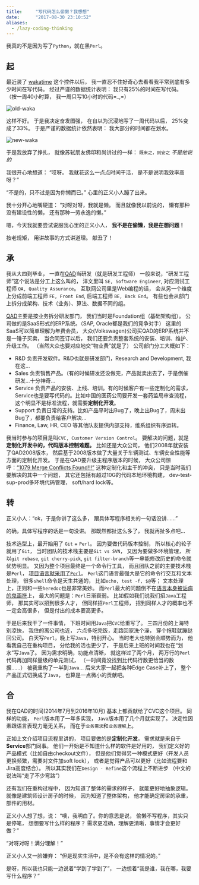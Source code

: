 ```yaml
---
title:     "写代码怎么偷懒？我想想"
date:      "2017-08-30 23:10:52"
aliases:
  - /lazy-coding-thinking
---
```


我真的不是因为写了`Python`，就在黑`Perl`。

<!--more-->

## 起

最近装了 [wakatime][wakatime] 这个控件以后，
我一直忍不住好奇心去看看我平常到底有多少时间在写代码。
经过严谨的数据统计表明：
我只有25%的时间在写代码。
（按一周40小时算，
我一周只写10小时的代码=\_,=）

![old-waka][old-waka]

这样不好。
于是我决定奋发图强，
在自以为沉浸地写了一周代码以后，
25%变成了33%。
于是严谨的数据统计依然表明：
我大部分的时间都在划水。

![new-waka][new-waka]

于是我放弃了挣扎，
就像苏轼朋友佛印和尚讲过的一样：
`既来之，则安之` _不是他说的_

我很开心地想道：
“哎呀。
我就花这么一点点时间干活，
是不是说明我效率高呀？”

“不是的，只不过是因为你懒而已。”
心里的正义小人蹦了出来。

我十分开心地嘴硬道：
“对呀对呀，我就是懒。
而且就像我以前说的，
懒有那种没有建设性的懒，
还有那种一劳永逸的懒。”

嗯，今天我就要尝试说服我心里的正义小人，
**我不是在偷懒，我是在想问题！**

按老规矩，
用讲故事的方式讲道理。
献丑了！


## 承

我从大四到毕业，
一直在[QAD][QAD]当研发（就是研发工程师）
一般来说，“研发工程师”这个说法是分工上这么叫的，
洋文里叫 `SE, Software Engineer`,
对应测试工程师 `QA, Quality Assurance`。
互联网公司里是Web编程的话，
会从另一个维度上分成前端工程师 `FE, Front End`,
后端工程师 `BE, Back End`。
有些也会从部门上拆分成架构、技术（业务）、算法、数据不同的组。

[QAD][QAD]主要是按业务拆分研发部门，
我们当时是Foundation组（基础架构组）。
公司做的是SaaS形式的ERP系统。（SAP, Oracle都是我们的竞争对手）
这里的SaaS可以简单理解为年费会员，
大众(Volkswagen)公司买QAD的ERP系统并不是一锤子买卖，
当合同签订以后，
我们还要负责整套系统的安装、培训、维护、升级工作。
（当然大众也要对应地交“物业费”就是了）
公司部门分工大概如下：

* R&D 负责开发软件。R&D也就是研发部门，Research and Development, 我在这…
* Sales 负责销售产品。（有的时候研发还没做完，产品就卖出去了，于是倒催研发…十分神奇…
* Service 负责产品的安装、上线、培训。有的时候客户有一些定制化的需求，Service也是要写代码的。比如中国的医药公司要开发一套药监局审查流程，这个明显不是标准流程，就需要**定制化开发**。
* Support 负责日常的支持。比如产品平时出Bug了，晚上出Bug了，周末出Bug了，都要负责给客户解决…
* Finance, Law, HR, CEO 等其他队友提供内部支持，维系组织有序运转。

我当时参与的项目是叫`CVC, Customer Version Control`。
要解决的问题，就是**定制化开发中的，代码版本控制难题。**
比如还是大众公司，
他们2008年就安装了QAD2008版本，
然后基于2008版本做了大量关于车辆测试、车辆安全性能等方面的定制化开发。
于是在QAD要升级主程序版本的时候，
大众公司惊呼：[“1079 Merge Conflicts Found!!!”][xkcd-git]
这种定制化和主干的冲突，
只是当时我们要解决的其中一个问题，
其它还包括有超过10G的代码本地环境构建，
dev-test-sup-prod多环境代码管理，
soft/hard lock等。


## 转

正义小人：“ok，于是你讲了这么多，
跟具体写程序相关的一句话没讲……”

的确，具体写程序的话是一句没讲。
那既然都扯这么多了，
我就再扯多点吧…

技术选型上，最开始用了 `Git` + `Perl`。
因为要做代码版本控制，
所以核心的轮子就用了`Git`，
当时团队的技术栈主要是`Git vs SVN`，
又因为要做多环境管理，
所以`git rebase`, `git cherry-pick`, `git filter-branch`等一串能修改历史的命令就优势明显。
又因为整个项目最终是一个命令行工具，
而且团队之前的主要技术栈是`Perl`，
[项目语言就采用了`Perl`][pl]。
`Perl`这门语言最强大是它的命令行交互和文本处理，
很多`shell`命令是天生共通的，
比如`echo, test -f, $@`等；
文本处理上，正则和一些`heredoc`也是非常美妙。
而`Perl`最大的问题倒不在[语言本身被诟病的鬼画符][jokes]上，
最大的问题是：`Perl`日渐衰弱。
比如假如我们说我们招`Java`工程师，
那其实可以招到很多人才，
但同样招`Perl`工程师，
招到同样人才的概率也不一定会高很多，
但是付出的成本要高更多。

于是后来我干了一件事情，
下班时间用`Java`把`CVC`给重写了。
三四月份的上海特别凉快，
我住的离公司也近，
六点多吃完饭，走路回家洗个澡，
穿个拖鞋就蹦跶回公司。
白天写`Perl`，晚上写`Java`，特别开心。
当时老大也特别会顺势而为，
他看我自己在重构项目，
分给我的活也更少了，
于是后来上班的时间我也在“划水”写`Java`了。
因为需求明确，功能点清晰，
就这样过了两个月，
两万行的`Perl`代码再加同样量级的单元测试，
（一时间竟没找到比代码行数更恰当的数据……）
被我重构了一半到`Java`...
后来大家一起把各种Edge Case补上了，
整个产品正式切换成了`Java`，
也算是一点微小的贡献吧。


## 合

我在QAD的时间(2014年7月到2016年10月)
基本上都贡献给了CVC这个项目。
同样的功能，
`Perl`版本用了一年多实现，
`Java`版本用了几个月就实现了。
决定性因素跟语言表现力毫无关系，
而在于`业务需求`和`业务理解`上。

正如上文介绍项目流程里讲的，
项目要做的是**定制化开发**，
需求就是来自于**Service**部门同事。
他们一开始是不知道什么样的软件是好用的，
我们定义好的产品模式（比如自由checkout文件），
但是他们觉得另一种模式更好（开发人员更换频繁，需要对文件加soft lock），
或者是觉得产品可以更好（比如流程要和Jira高度结合）。
所以其实我们在`Design - Refine`这个流程上不断进步
（中文的说法叫“走了不少弯路”）

还有我们在重构过程中，
因为知道了整体的需求的样子，
就能更好地抽象逻辑。
就像是建筑师设计房子的时候，
因为知道了整体架构，
他才能确定房梁的承重，
部件的用材。


正义小人想了想，说：
“噢，我明白了。你的意思是说，
偷懒不写程序，其实只是停笔，
想想要写什么样的程序？
需求更准确，理解更清晰，事情才会更好做？”

“对呀对呀！满分理解！”

正义小人又一脸嫌弃：
“但是现实生活中，是不会有这样的情况的。”

是呀，所以我也只能一边说着“学到了学到了”，
一边想着“我是谁，我在哪，我要写什么程序？”


[wakatime]: https://wakatime.com/dashboard
[old-waka]: /assets/pics/wakatime_dashboard.jpg
[new-waka]: /assets/pics/wakatime.png
[QAD]: http://www.qad.com/about
[xkcd-git]: https://xkcd.com/1597/
[pl]: https://www.tiobe.com/tiobe-index/
[jokes]: https://coolshell.cn/articles/1903.html

